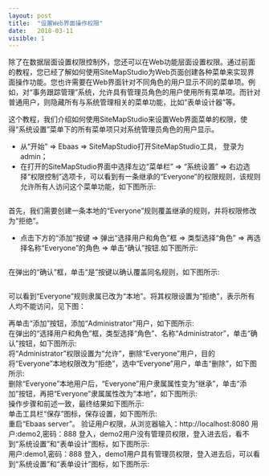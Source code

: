 ```yaml
---
layout: post
title:  "设置Web界面操作权限"
date:   2018-03-11
visible: 1
---
```


除了在数据层面设置权限控制外，您还可以在Web功能层面设置权限。通过前面的教程，您已经了解如何使用SiteMapStudio为Web页面创建各种菜单来实现界面操作功能。您也许需要在Web界面针对不同角色的用户显示不同的菜单项。例如，对“事务跟踪管理”系统，允许具有管理员角色的用户使用所有菜单项。而针对普通用户，则隐藏所有与系统管理相关的菜单功能，比如“表单设计器”等。

这个教程，我们介绍如何使用SiteMapStudio来设置Web界面菜单的权限，使得“系统设置”菜单下的所有菜单项只对系统管理员角色的用户显示。

* 从“开始” => Ebaas => SiteMapStudio打开SiteMapStudio工具， 登录为admin；
* 在打开的SiteMapStudio界面中选择左边“菜单栏” => “系统设置” => 右边选择“权限控制”选项卡，可以看到有一条继承的“Everyone”的权限规则，该规则允许所有人访问这个菜单功能，如下图所示:
<img src="{{'/assets/img/2018-3-11-设置Web界面操作权限1.png' | prepend: site.baseurl }}" alt="">

首先，我们需要创建一条本地的“Everyone”规则覆盖继承的规则，并将权限修改为“拒绝”。

* 点击下方的“添加”按键 => 弹出“选择用户和角色”框 => 类型选择“角色” => 再选择名称“Everyone”的角色 => 单击“确认”按钮.如下图所示:

<img src="{{'/assets/img/2018-3-11-设置Web界面操作权限2.png' | prepend: site.baseurl }}" alt="">

在弹出的“确认”框，单击“是”按键以确认覆盖同名规则，如下图所示:

<img src="{{'/assets/img/2018-3-11-设置Web界面操作权限3.png' | prepend: site.baseurl }}" alt="">

可以看到“Everyone”规则隶属已改为“本地”。将其权限设置为“拒绝”，表示所有人均不能访问，见下图：


再单击“添加”按钮，添加“Administrator”用户，如下图所示:
<img src="{{'/assets/img/2018-3-11-设置Web界面操作权限4.png' | prepend: site.baseurl }}" alt=""><br>
在弹出的“选择用户和角色”框，类型选择“角色”、名称“Administrator”，单击“确认”按钮，如下图所示:
<img src="{{'/assets/img/2018-3-11-设置Web界面操作权限11.png' | prepend: site.baseurl }}" alt=""><br>
将“Administrator”权限设置为“允许”，删除“Everyone”用户，目的将“Everyone”本地权限改为“拒绝”，选中“Everyone”用户，单击“删除”，如下图所示:
<img src="{{'/assets/img/2018-3-11-设置Web界面操作权限5.png' | prepend: site.baseurl }}" alt=""><br>
删除“Everyone”本地用户后，“Everyone”用户隶属属性变为“继承”，单击“添加”按钮，再把“Everyone”隶属属性改为“本地”，如下图所示:
<img src="{{'/assets/img/2018-3-11-设置Web界面操作权限6.png' | prepend: site.baseurl }}" alt=""><br>
操作步骤和前述一致，最终结果如下图所示:
<img src="{{'/assets/img/2018-3-11-设置Web界面操作权限7.png' | prepend: site.baseurl }}" alt=""><br>
单击工具栏“保存”图标，保存设置，如下图所示:
<img src="{{'/assets/img/2018-3-11-设置Web界面操作权限8.png' | prepend: site.baseurl }}" alt=""><br>
重启“Ebaas server”。
验证用户权限，从浏览器输入：http://localhost:8080 用户:demo2,密码：888 登入，demo2用户没有管理员权限，登入进去后，看不到“系统设置”和“表单设计”图标，如下图所示:
<img src="{{'/assets/img/2018-3-11-设置Web界面操作权限9.png' | prepend: site.baseurl }}" alt=""><br>
用户:demo1,密码：888 登入，demo1用户具有管理员权限，登入进去后，可以看到“系统设置”和“表单设计”图标，如下图所示:
<img src="{{'/assets/img/2018-3-11-设置Web界面操作权限10.png' | prepend: site.baseurl }}" alt=""><br>
